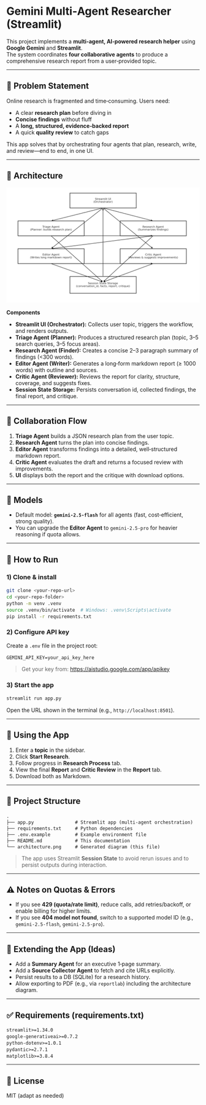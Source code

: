 
# Gemini Multi‑Agent Researcher (Streamlit)

This project implements a **multi‑agent, AI‑powered research helper** using **Google Gemini** and **Streamlit**.  
The system coordinates **four collaborative agents** to produce a comprehensive research report from a user‑provided topic.

---

## 📌 Problem Statement

Online research is fragmented and time‑consuming. Users need:
- A clear **research plan** before diving in
- **Concise findings** without fluff
- A **long, structured, evidence‑backed report**
- A quick **quality review** to catch gaps

This app solves that by orchestrating four agents that plan, research, write, and review—end to end, in one UI.

---

## 🧩 Architecture

![Architecture](architecture.png)

**Components**
- **Streamlit UI (Orchestrator):** Collects user topic, triggers the workflow, and renders outputs.
- **Triage Agent (Planner):** Produces a structured research plan (topic, 3–5 search queries, 3–5 focus areas).
- **Research Agent (Finder):** Creates a concise 2–3 paragraph summary of findings (<300 words).
- **Editor Agent (Writer):** Generates a long‑form markdown report (≥ 1000 words) with outline and sources.
- **Critic Agent (Reviewer):** Reviews the report for clarity, structure, coverage, and suggests fixes.
- **Session State Storage:** Persists conversation id, collected findings, the final report, and critique.

---

## 🔄 Collaboration Flow

1. **Triage Agent** builds a JSON research plan from the user topic.  
2. **Research Agent** turns the plan into concise findings.  
3. **Editor Agent** transforms findings into a detailed, well‑structured markdown report.  
4. **Critic Agent** evaluates the draft and returns a focused review with improvements.  
5. **UI** displays both the report and the critique with download options.

---

## 🧠 Models

- Default model: **`gemini-2.5-flash`** for all agents (fast, cost‑efficient, strong quality).
- You can upgrade the **Editor Agent** to `gemini-2.5-pro` for heavier reasoning if quota allows.

---

## 🚀 How to Run

### 1) Clone & install

```bash
git clone <your-repo-url>
cd <your-repo-folder>
python -m venv .venv
source .venv/bin/activate  # Windows: .venv\Scripts\activate
pip install -r requirements.txt
```

### 2) Configure API key

Create a `.env` file in the project root:

```env
GEMINI_API_KEY=your_api_key_here
```

> Get your key from: https://aistudio.google.com/app/apikey

### 3) Start the app

```bash
streamlit run app.py
```

Open the URL shown in the terminal (e.g., `http://localhost:8501`).

---

## 🧪 Using the App

1. Enter a **topic** in the sidebar.  
2. Click **Start Research**.  
3. Follow progress in **Research Process** tab.  
4. View the final **Report** and **Critic Review** in the **Report** tab.  
5. Download both as Markdown.

---

## 📁 Project Structure

```
.
├── app.py               # Streamlit app (multi-agent orchestration)
├── requirements.txt     # Python dependencies
├── .env.example         # Example environment file
├── README.md            # This documentation
└── architecture.png     # Generated diagram (this file)
```

> The app uses Streamlit **Session State** to avoid rerun issues and to persist outputs during interaction.

---

## ⚠️ Notes on Quotas & Errors

- If you see **429 (quota/rate limit)**, reduce calls, add retries/backoff, or enable billing for higher limits.
- If you see **404 model not found**, switch to a supported model ID (e.g., `gemini-2.5-flash`, `gemini-2.5-pro`).

---

## 🧩 Extending the App (Ideas)

- Add a **Summary Agent** for an executive 1‑page summary.
- Add a **Source Collector Agent** to fetch and cite URLs explicitly.
- Persist results to a DB (SQLite) for a research history.
- Allow exporting to PDF (e.g., via `reportlab`) including the architecture diagram.

---

## ✅ Requirements (requirements.txt)

```txt
streamlit>=1.34.0
google-generativeai>=0.7.2
python-dotenv>=1.0.1
pydantic>=2.7.1
matplotlib>=3.8.4
```

---

## 📝 License

MIT (adapt as needed)
